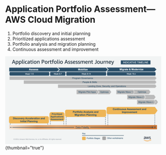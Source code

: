 # Application Portfolio Assessment—AWS Cloud Migration

1. Portfolio discovery and initial planning
2. Prioritized applications assessment
3. Portfolio analysis and migration planning
4. Continuous assessment and improvement

![application-portfolio-assessment-aws-cloud-migration-01.png](../images/application-portfolio-assessment-aws-cloud-migration-01.png) {thumbnail="true"}